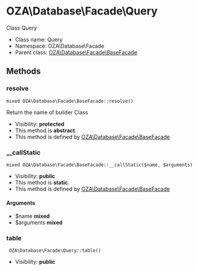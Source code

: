 OZA\Database\Facade\Query
===============

Class Query




* Class name: Query
* Namespace: OZA\Database\Facade
* Parent class: [OZA\Database\Facade\BaseFacade](OZA-Database-Facade-BaseFacade.md)







Methods
-------


### resolve

    mixed OZA\Database\Facade\BaseFacade::resolve()

Return the name of builder Class



* Visibility: **protected**
* This method is **abstract**.
* This method is defined by [OZA\Database\Facade\BaseFacade](OZA-Database-Facade-BaseFacade.md)




### __callStatic

    mixed OZA\Database\Facade\BaseFacade::__callStatic($name, $arguments)





* Visibility: **public**
* This method is **static**.
* This method is defined by [OZA\Database\Facade\BaseFacade](OZA-Database-Facade-BaseFacade.md)


#### Arguments
* $name **mixed**
* $arguments **mixed**



### table

     OZA\Database\Facade\Query::table()





* Visibility: **public**



